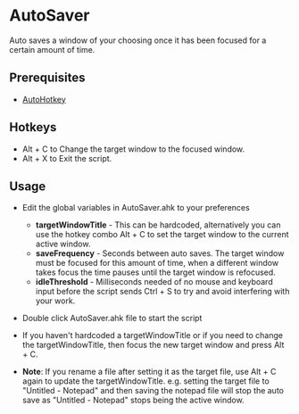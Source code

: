 # AutoSaver

Auto saves a window of your choosing once it has been focused for a certain amount of time. 

## Prerequisites
* [AutoHotkey](https://www.autohotkey.com/download/?)

## Hotkeys
* Alt + C to Change the target window to the focused window.
* Alt + X to Exit the script.

## Usage
* Edit the global variables in AutoSaver.ahk to your preferences
    
    * **targetWindowTitle** - This can be hardcoded, alternatively you can use the hotkey combo Alt + C to set the target window to the current active window.
    * **saveFrequency** - Seconds between auto saves. The target window must be focused for this amount of time, when a different window takes focus the time pauses until the target window is refocused.
    * **idleThreshold** - Milliseconds needed of no mouse and keyboard input before the script sends Ctrl + S to try and avoid interfering with your work.  

* Double click AutoSaver.ahk file to start the script  
* If you haven't hardcoded a targetWindowTitle or if you need to change the targetWindowTitle, then focus the new target window and press Alt + C.
* **Note**: If you rename a file after setting it as the target file, use Alt + C again to update the targetWindowTitle. e.g. setting the target file to "Untitled - Notepad" and then saving the notepad file will stop the auto save as "Untitled - Notepad" stops being the active window.

